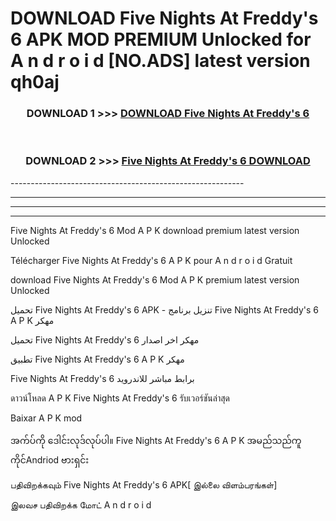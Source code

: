 # DOWNLOAD Five Nights At Freddy's 6  APK MOD PREMIUM Unlocked for A n d r o i d [NO.ADS] latest version qh0aj 



<div align="center">

<h3>DOWNLOAD 1 >>> <a href="https://getmod2.web.app/?judul=Five Nights At Freddy's 6 ">DOWNLOAD Five Nights At Freddy's 6 </a></h3><br>

<h3>DOWNLOAD 2 >>> <a href="https://getmod2.web.app/?judul=Five Nights At Freddy's 6 ">Five Nights At Freddy's 6  DOWNLOAD </a></h3>

</div>
----------------------------------------------------------

----------------------------------------------------------

----------------------------------------------------------

----------------------------------------------------------

Five Nights At Freddy's 6  Mod A P K download premium latest version Unlocked

Télécharger Five Nights At Freddy's 6  A P K pour A n d r o i d Gratuit

download Five Nights At Freddy's 6  Mod A P K premium latest version Unlocked

تحميل Five Nights At Freddy's 6  APK - تنزيل برنامج Five Nights At Freddy's 6  A P K مهكر

تحميل Five Nights At Freddy's 6  مهكر اخر اصدار

تطبيق Five Nights At Freddy's 6  A P K مهكر

Five Nights At Freddy's 6  برابط مباشر للاندرويد

ดาวน์โหลด A P K Five Nights At Freddy's 6  รับเวอร์ชันล่าสุด

Baixar A P K mod

အက်ပ်ကို ဒေါင်းလုဒ်လုပ်ပါ။ Five Nights At Freddy's 6  A P K အမည်သည်ကူကိုင်Andriod ဗားရှင်း

பதிவிறக்கவும் Five Nights At Freddy's 6  APK[ இல்லை விளம்பரங்கள்] 
 
இலவச பதிவிறக்க மோட் A n d r o i d



